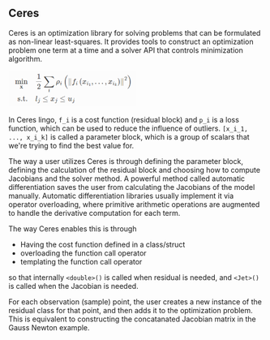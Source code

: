 ## Ceres
Ceres is an optimization library for solving problems that can be formulated as non-linear least-squares. It provides tools to construct an optimization problem one term at a time and a solver API that controls minimization algorithm.

<img src="https://raw.githubusercontent.com/goksanisil23/lazy_minimal_robotics/main/NonLinearOpt/Ceres/resources/residual_block.png" width=50% height=50%>

In Ceres lingo, `f_i` is a cost function (residual block) and `p_i` is a loss function, which can be used to reduce the influence of outliers. `[x_i_1, ..., x_i_k]` is called a parameter block, which is a group of scalars that we're trying to find the best value for.

The way a user utilizes Ceres is through defining the parameter block, defining the calculation of the residual block and choosing how to compute Jacobians and the solver method. A powerful method called automatic differentiation saves the user from calculating the Jacobians of the model manually. Automatic differentiation libraries usually implement it via operator overloading, where primitive arithmetic operations are augmented to handle the derivative computation for each term.

The way Ceres enables this is through
- Having the cost function defined in a class/struct
- overloading the function call operator
- templating the function call operator

so that internally `<double>()` is called when residual is needed, and `<Jet>()` is called when the Jacobian is needed.

For each observation (sample) point, the user creates a new instance of the residual class for that point, and then adds it to the optimization problem. This is equivalent to constructing the concatanated Jacobian matrix in the Gauss Newton example.